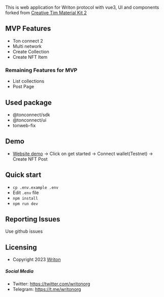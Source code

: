 This is web application for Writon protocol with vue3, UI and components forked from [Creative Tim Material Kit 2](https://github.com/creativetimofficial/vue-material-kit)

## MVP Features

- Ton connect 2
- Multi network
- Create Collection
- Create NFT Item

### Remaining Features for MVP
- List collections
- Post Page

## Used package
- @tonconnect/sdk
- @tonconnect/ui
- tonweb-fix

## Demo

- [Website demo](https://writon.org) -> Click on get started -> Connect wallet(Testnet) -> Create NFT Post


## Quick start

- `cp .env.example .env`
- Edit `.env` file
- `npm install`
- `npm run dev`


## Reporting Issues

Use github issues 


## Licensing

- Copyright 2023 [Writon](https://github.com/writonorg/web-app/blob/master/LICENSE)

##### Social Media

- Twitter: <https://twitter.com/writonorg>
- Telegram: <https://t.me/writonorg>
